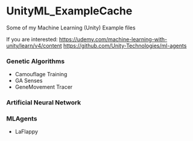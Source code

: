 # UnityML_ExampleCache
Some of my Machine Learning (Unity) Example files

If you are interested:
https://udemy.com/machine-learning-with-unity/learn/v4/content
https://github.com/Unity-Technologies/ml-agents

### Genetic Algorithms
* Camouflage Training
* GA Senses
* GeneMovement Tracer

### Artificial Neural Network

### MLAgents
* LaFlappy


